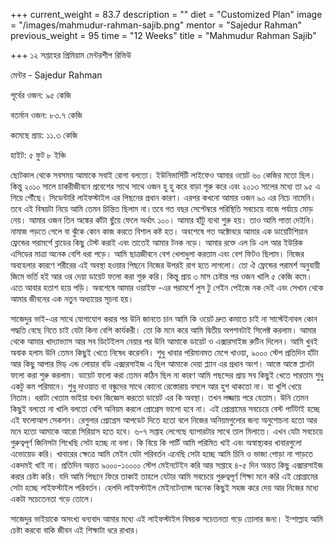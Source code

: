 +++
current_weight = 83.7
description = ""
diet = "Customized Plan"
image = "/images/mahmudur-rahman-sajib.png"
mentor = "Sajedur Rahman"
previous_weight = 95
time = "12 Weeks"
title = "Mahmudur Rahman Sajib"

+++
১২ সপ্তাহের প্রিমিয়াম মেন্টরশীপ রিভিউ

মেন্টর - Sajedur Rahman

পূর্বের ওজন: ৯৫ কেজি

বতর্মান ওজন: ৮৩.৭ কেজি

কমেছে প্রায়: ১১.৩ কেজি

হাইট: ৫ ফুট ৮ ইঞ্চি

ছোটকাল থেকে সবসময় আমাকে সবাই রোগা বলতো। ইউনিভার্সিটি লাইফেও আমার ওয়েট ৬০ কেজির মতো ছিল। কিন্তু ২০১০ সালে চাকরীজীবনে প্রবেশের সাথে সাথে ওজন হু হু করে বাড়া শুরু করে এবং ২০১৩ সালের মধ্যে তা ৯৫ এ গিয়ে পৌঁছে। সিডেন্টারি লাইফস্টাইল এর পিছনের প্ৰধান কারণ। এরপর কখনো আমার ওজন ৯০ এর নিচে নামেনি। তবে এই বিষয়টা নিয়ে আমি তেমন চিন্তিত ছিলাম না।তবে গত বছর সেপ্টেম্বরে পরিস্থিতি সবচেয়ে বাজে পর্যায়ে মোড় নেয়। আমার ওজন তিন অঙ্কের কাঁটা ছুঁয়ে ফেলে অর্থাৎ ১০০। আমার হাঁটু ব্যথা শুরু হয়। তাও আমি পাত্তা দেইনি। নামাজ পড়তে গেলে বা ঝুঁকে কোন কাজ করতে বিশাল কষ্ট হত। অবশেষে গত অক্টোবরে আমার এক ডায়েটিশিয়ান ফ্রেন্ডের পরামর্শে ব্লাডের কিছু টেস্ট করাই এবং তাতেই আমার টনক নড়ে। আমার রক্তে এল ডি এল আর ইউরিক এসিডের মাত্রা অনেক বেশি ধরা পড়ে। আমি ছাত্রজীবনে বেশ খেলাধুলা করতাম এবং বেশ ফিটও ছিলাম। নিজের অবহেলার কারণে শরীরের এই অবস্থা হওয়ার পিছনে নিজের উপরই রাগ হতে লাগলো। তো ঐ ফ্রেন্ডের পরামর্শ অনুযায়ী জিমে ভর্তি হই আর ওর দেয়া ডায়েট ফলো করা শুরু করি। কিন্তু প্রায় ৩ মাস চেষ্টার পর ওজন খালি ৫ কেজি কমে। এতে আবার হতাশ হয়ে পড়ি। অবশেষে আমার ওয়াইফ -এর পরামর্শে লুস টু গেইন পেইজে নক দেই এবং সেখান থেকে আমার জীবনের এক নতুন অধ্যায়ের সূচনা হয়।

সাজেদুর ভাই-এর সাথে যোগাযোগ করার পর উনি জানতে চান আমি কি ওয়েট দ্রুত কমাতে চাই না সাস্টেইনাবল কোন পদ্ধতি বেছে নিতে চাই যেটা কিনা বেশি কার্যকরী। তো কি মনে করে আমি দ্বিতীয় অপশনটাই সিলেক্ট করলাম। আমার থেকে আমার খাদ্যাভ্যাস আর সব ডিটেইলস নেয়ার পর উনি আমাকে ডায়েট ও এক্সারসাইজ রুটিন দিলেন। আমি খুবই অবাক হলাম উনি তেমন কিছুই খেতে নিষেধ করেননি। শুধু খাবার পরিমানমত মেপে খাওয়া, ৯০০০ স্টেপ প্রতিদিন হাঁটা আর কিছু আপার মিড্ এন্ড লোয়ার বডি এক্সারসাইজ এ ছিল আমাকে দেয়া প্ল্যান এর প্রধান অংশ। আস্তে আস্তে প্লানটা ফলো করা শুরু করলাম। ডায়েট ফলো করা তেমন কঠিন ছিল না কারণ আমি পছন্দের প্রায় সব কিছুই খেতে পারতাম শুধু একটু কম পরিমানে। শুধু দাওয়াত বা বন্ধুদের সাথে কোনো রেস্তোরায় বসলে আর হুশ থাকতো না। যা খুশি খেয়ে নিতাম। ধরাটা খেতাম ভাইয়া যখন জিজ্ঞেস করতো ডায়েট এর কি অবস্থা। তখন লজ্জায় পরে যেতাম। উনি তেমন কিছুই বলতো না খালি বলতো বেশি অনিয়ম করলে প্রোগ্রেস ভালো হবে না। এই প্রোগ্রামের সবচেয়ে বেস্ট পার্টটাই হচ্ছে এই ফলোআপ সেকশন। রেগুলার প্রোগ্রেস আপডেট দিতে হতো বলে নিজের অনিয়মগুলোর জন্য অনুশোচনা হতো আর মনে হতো আমাকে আরো সিরিয়াস হতে হবে। ৬-৭ সপ্তাহ লেগেছে ব্যাপারটার সাথে তাল মিলাতে। এখন যেটা সবচেয়ে গুরুত্বপূর্ণ জিনিসটা শিখেছি সেটা হচ্ছে না বলা। কি বিয়ে কি পার্টি আমি পরিমিত খাই এবং অস্বাস্থ্যকর খাবারগুলো এভোয়েড করি। খাবারের ক্ষেত্রে আমি মেইন যেটা পরিবর্তন এনেছি সেটা হচ্ছে আমি চিনি ও ভাজা পোড়া না পাড়তে একদমই খাই না। প্রতিদিন অন্তত ৯০০০-১০০০০ স্টেপ মেইনটেইন করি আর সপ্তাহে ৪-৫ দিন অন্তত কিছু এক্সারসাইজ করার চেষ্টা করি। যদি আমি পিছনে ফিরে তাকাই তাহলে যেটার আমি সবচেয়ে গুরুত্বপূর্ণ শিক্ষা মনে করি এই প্রোগ্রামের সেটা হচ্ছে লাইফস্টাইল পরিবর্তন। হেলদি লাইফস্টাইল মেইনটেন্যান্স অনেক কিছুই সহজ করে দেয় আর নিজের মধ্যে একটা সচেতেনতা গড়ে তোলে।

সাজেদুর ভাইয়াকে অসংখ্য ধন্যবাদ আমার মধ্যে এই লাইফস্টাইল বিষয়ক সচেতনতা গড়ে তোলার জন্য। ইন্শাল্লাহ আমি চেষ্টা করবো বাকি জীবন এই শিক্ষাটা ধরে রাখার।